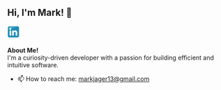 <h2 title="myTitle">Hi, I'm Mark! 👋</h2>

<a href="https://www.linkedin.com/in/markjager13/">
  <img align="left" alt="Mark's LinkedIn" title="LinkedIn" height="28" width="28" src="assets/linkedin.png">
</a>

<br />
<br />

**About Me!** 
<br />
I'm a curiosity-driven developer with a passion for building efficient and intuitive software. 
<br />


- 📫 How to reach me: [markjager13@gmail.com](mailto:markjager13@gmail.com)
